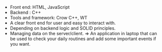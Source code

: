 - Front end: HTML, JavaScript 
- Backend : C++
- Tools and framework: Crow C++, WT
- A clear front end for user and easy to interact with. 
- Depending on backend logic and SOLID principles. 
- Managing data on the server/client. 
=> An application in laptop that can be used to check your daily routines and add some important events if you want.
